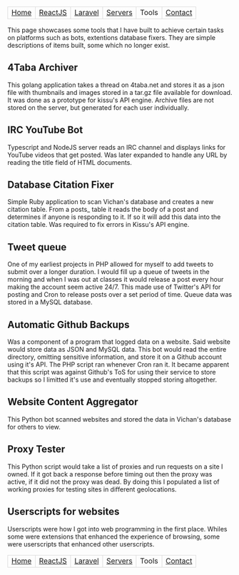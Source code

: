 <style>td{border:1px solid #d9d9d9;}</style>
<table>
<tr>
  <td><a href="/">Home</a></td>
  <td><a href="/react">ReactJS</a></td>
  <td><a href="/laravel">Laravel</a></td>
  <td><a href="/servers">Servers</a></td>
  <td>Tools</td>
  <td><a href="/contact">Contact</a></td>
</tr>
</table>

This page showcases some tools that I have built to achieve certain tasks on platforms such as bots, extentions database fixers. They are simple descriptions of items built, some which no longer exist.

## 4Taba Archiver

  This golang application takes a thread on 4taba.net and stores it as a json file with thumbnails and images stored in a tar.gz file available for download. It was done as a prototype for kissu's API engine. Archive files are not stored on the server, but generated for each user individually.

## IRC YouTube Bot

  Typescript and NodeJS server reads an IRC channel and displays links for YouTube videos that get posted. Was later expanded to handle any URL by reading the title field of HTML documents.

## Database Citation Fixer

  Simple Ruby application to scan Vichan's database and creates a new citation table. From a posts_ table it reads the body of a post and determines if anyone is responding to it. If so it will add this data into the citation table. Was required to fix errors in Kissu's API engine.

## Tweet queue

  One of my earliest projects in PHP allowed for myself to add tweets to submit over a longer duration. I would fill up a queue of tweets in the morning and when I was out at classes it would release a post every hour making the account seem active 24/7. This made use of Twitter's API for posting and Cron to release posts over a set period of time. Queue data was stored in a MySQL database.

## Automatic Github Backups

  Was a component of a program that logged data on a website. Said website would store data as JSON and MySQL data. This bot would read the entire directory, omitting sensitive information, and store it on a Github account using it's API. The PHP script ran whenever Cron ran it. It became apparent that this script was against Github's ToS for using their service to store backups so I limitted it's use and eventually stopped storing altogether.

## Website Content Aggregator

  This Python bot scanned websites and stored the data in Vichan's database for others to view.

## Proxy Tester

  This Python script would take a list of proxies and run requests on a site I owned. If it got back a response before timing out then the proxy was active, if it did not the proxy was dead. By doing this I populated a list of working proxies for testing sites in different geolocations.

## Userscripts for websites

  Userscripts were how I got into web programming in the first place. Whiles some were extensions that enhanced the experience of browsing, some were userscripts that enhanced other userscripts.

<table>
<tr>
  <td><a href="/">Home</a></td>
  <td><a href="/react">ReactJS</a></td>
  <td><a href="/laravel">Laravel</a></td>
  <td><a href="/servers">Servers</a></td>
  <td>Tools</td>
  <td><a href="/contact">Contact</a></td>
</tr>
</table>
